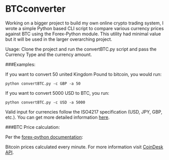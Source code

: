 # BTCconverter
Working on a bigger project to build my own online crypto trading system, I wrote a simple Python based CLI script to compare various currency prices against BTC using the Forex-Python module. This utility had minimal value but it will be used in the larger overarching project.

Usage:
Clone the project and run the convertBTC.py script and pass the Currency Type and the currency amount.

###Examples:

If you want to convert 50 united Kingdom Pound to bitcoin, you would run:

    python convertBTC.py -c GBP -a 50

If you want to convert 5000 USD to BTC, you run:

    python convertBTC.py -c USD -a 5000

Valid input for currencies follow the ISO4217 specification (USD, JPY, GBP, etc.). You can get more detailed information [here](http://www.xe.com/iso4217.php).

###BTC Price calculation:

Per the [forex-python documentation](https://pypi.python.org/pypi/forex-python):

Bitcoin prices calculated every minute. For more information visit [CoinDesk API](http://www.coindesk.com/api/).
